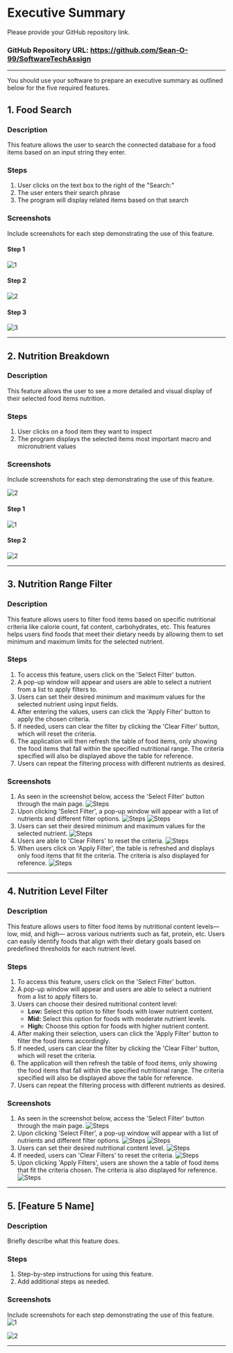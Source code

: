 # Executive Summary

Please provide your GitHub repository link.
### GitHub Repository URL: https://github.com/Sean-O-99/SoftwareTechAssign

---

You should use your software to prepare an executive summary as outlined below for the five required features.

## 1. Food Search
### Description  
This feature allows the user to search the connected database for a food items based on an input string they enter.

### Steps
1. User clicks on the text box to the right of the "Search:"
2. The user enters their search phrase
3. The program will display related items based on that search

### Screenshots
Include screenshots for each step demonstrating the use of this feature. 
#### Step 1
![1](./Executive_Summary_Images/food_search_1.png)
#### Step 2
![2](./Executive_Summary_Images/food_search_2.png)
#### Step 3
![3](./Executive_Summary_Images/food_search_3.png)

---

## 2. Nutrition Breakdown
### Description  
This feature allows the user to see a more detailed and visual display of their selected food items nutrition.

### Steps
1. User clicks on a food item they want to inspect
2. The program displays the selected items most important macro and micronutrient values

### Screenshots
Include screenshots for each step demonstrating the use of this feature.  


![2](./visual_design.png)
#### Step 1
![1](./Executive_Summary_Images/nutritional_breakdown_1.png)
#### Step 2
![2](./Executive_Summary_Images/nutritional_breakdown_2.png)

---

## 3. Nutrition Range Filter
### Description  
This feature allows users to filter food items based on specific nutritional criteria like calorie count, fat content, carbohydrates, etc. This features helps users find foods that meet their dietary needs by allowing them to set minimum and maximum limits for the selected nutrient.

### Steps
1. To access this feature, users click on the 'Select Filter' button.
2. A pop-up window will appear and users are able to select a nutrient from a list to apply filters to.
3. Users can set their desired minimum and maximum values for the selected nutrient using input fields.
4. After entering the values, users can click the 'Apply Filter' button to apply the chosen criteria.
5. If needed, users can clear the filter by clicking the 'Clear Filter' button, which will reset the criteria. 
6. The application will then refresh the table of food items, only showing the food items that fall within the specified nutritional range. The criteria specified will also be displayed above the table for reference.
7. Users can repeat the filtering process with different nutrients as desired.


### Screenshots
1. As seen in the screenshot below, access the 'Select Filter' button through the main page. 
![Steps](./Executive_Summary_Images/3.1.png)
2. Upon clicking 'Select Filter', a pop-up window will appear with a list of nutrients and different filter options.
![Steps](./Executive_Summary_Images/3.2.png)
![Steps](./Executive_Summary_Images/3.3.png)
3. Users can set their desired minimum and maximum values for the selected nutrient.
![Steps](./Executive_Summary_Images/3.4.png)
4. Users are able to 'Clear Filters' to reset the criteria.
![Steps](./Executive_Summary_Images/3.5.png)
5. When users click on 'Apply Filter', the table is refreshed and displays only food items that fit the criteria. The criteria is also displayed for reference.
![Steps](./Executive_Summary_Images/3.6.png)


---

## 4. Nutrition Level Filter
### Description  
This feature allows users to filter food items by nutritional content levels—low, mid, and high— across various nutrients such as fat, protein, etc. Users can easily identify foods that align with their dietary goals based on predefined thresholds for each nutrient level.

### Steps
1. To access this feature, users click on the 'Select Filter' button.
2. A pop-up window will appear and users are able to select a nutrient from a list to apply filters to.
3. Users can choose their desired nutritional content level:
   - **Low:** Select this option to filter foods with lower nutrient content.
   - **Mid:** Select this option for foods with moderate nutrient levels.
   - **High:** Choose this option for foods with higher nutrient content.
4. After making their selection, users can click the 'Apply Filter' button to filter the food items accordingly. 
5. If needed, users can clear the filter by clicking the 'Clear Filter' button, which will reset the criteria.
6. The application will then refresh the table of food items, only showing the food items that fall within the specified nutritional range. The criteria specified will also be displayed above the table for reference.
7. Users can repeat the filtering process with different nutrients as desired.


### Screenshots
1. As seen in the screenshot below, access the 'Select Filter' button through the main page.
![Steps](./Executive_Summary_Images/4.1.png)
2. Upon clicking 'Select Filter', a pop-up window will appear with a list of nutrients and different filter options.
![Steps](./Executive_Summary_Images/4.2.png)
![Steps](./Executive_Summary_Images/4.3.png)
3. Users can set their desired nutritional content level.
![Steps](./Executive_Summary_Images/4.4.png)
4. If needed, users can 'Clear Filters' to reset the criteria.
![Steps](./Executive_Summary_Images/4.5.png)
5. Upon clicking 'Apply Filters', users are shown the a table of food items that fit the criteria chosen. The criteria is also displayed for reference.
![Steps](./Executive_Summary_Images/4.6.png)


---

## 5. [Feature 5 Name]
### Description  
Briefly describe what this feature does.

### Steps
1. Step-by-step instructions for using this feature.
2. Add additional steps as needed.

### Screenshots
Include screenshots for each step demonstrating the use of this feature.    
![1](./visual_design.png)

![2](./visual_design.png)


---
